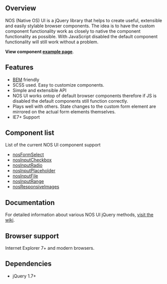 ## Overview
NOS (Native OS) UI is a jQuery library that helps to create useful, extensible and easily stylable browser components. The idea is to have the custom component functionality work as closely to native the component functionality as possible. With JavaScript disabled the default component functionality will still work without a problem.

**View component [example page](http://nativevml.github.io/NOS-UI/)**.

## Features
* [BEM](http://nicolasgallagher.com/about-html-semantics-front-end-architecture/) friendly
* SCSS used. Easy to customize components.
* Simple and extensible API
* NOS UI works ontop of default browser components therefore if JS is disabled the default components still function correctly.
* Plays well with others. State changes to the custom form element are mirrored on the actual form elements themselves. 
* IE7+ Support

## Component list
List of the current NOS UI component support
* [nosFormSelect](https://github.com/NATIVEVML/NOS-UI/wiki/nosFormSelect)
* [nosInputCheckbox](https://github.com/NATIVEVML/NOS-UI/wiki/nosInputCheckbox)
* [nosInputRadio](https://github.com/NATIVEVML/NOS-UI/wiki/nosInputRadio)
* [nosInputPlaceholder](https://github.com/NATIVEVML/NOS-UI/wiki/nosInputPlaceholder)
* [nosInputFile](https://github.com/NATIVEVML/NOS-UI/wiki/nosInputFile)
* [nosInputRange](https://github.com/NATIVEVML/NOS-UI/wiki/nosInputRange)
* [nosResponsiveImages](https://github.com/NATIVEVML/NOS-UI/wiki/nosResponsiveImages)

## Documentation
For detailed information about various NOS UI jQuery methods, [visit the wiki](https://github.com/NATIVEVML/NOS-UI/wiki).

## Browser support
Internet Explorer 7+ and modern browsers.

## Dependencies
* jQuery 1.7+

